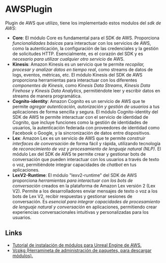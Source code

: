 # AWSPlugin
Plugin de AWS que utilizo, tiene los implementado estos modulos del *sdk de AWS*:
- **Core**: El módulo Core es fundamental para el SDK de AWS. Proporciona *funcionalidades básicas* para interactuar con los servicios de AWS, como la autenticación, la configuración de las credenciales y la gestión de solicitudes HTTP. Esencialmente, es el corazón del SDK y es *necesario para utilizar cualquier otro servicio* de AWS.
- **Kinesis**: Amazon Kinesis es un servicio que te permite *recopilar, procesar y analizar datos en tiempo real*, como streams de datos de logs, eventos, métricas, etc. El módulo Kinesis del SDK de AWS proporciona herramientas para interactuar con los diferentes *componentes de Kinesis*, como *Kinesis Data Streams*, *Kinesis Data Firehose* y *Kinesis Data Analytics*, permitiéndote leer y escribir datos en streams de manera programática.
- **Cognito-identity**: Amazon Cognito es un servicio de AWS que te permite *agregar autenticación, autorización y gestión de usuarios* a tus aplicaciones de forma sencilla y segura. El módulo Cognito-identity del SDK de AWS te permite interactuar con el servicio de identidad de Cognito, que incluye funciones como la gestión de identidades de usuarios, la autenticación federada con proveedores de identidad como Facebook o Google, y la sincronización de datos entre dispositivos.
- **Lex**: Amazon Lex es un servicio de AWS que te permite *construir interfaces de conversación* de forma fácil y rápida, utilizando tecnología de *reconocimiento de voz y procesamiento de lenguaje natural (NLP)*. El módulo Lex del SDK de AWS te permite crear y gestionar bots de conversación que pueden interactuar con los usuarios a través de texto o voz, permitiéndote integrar capacidades de *chatbot* en tus aplicaciones.
- **LexV2-Runtime**: El módulo "lexv2-runtime" del SDK de AWS proporciona *herramientas para interactuar con los bots de conversación* creados en la plataforma de Amazon Lex versión 2 (Lex V2). Permite a los desarrolladores enviar mensajes de texto o voz a los bots de Lex V2, recibir respuestas y gestionar sesiones de conversación. Es *esencial para integrar capacidades de procesamiento de lenguaje natural y conversación* en aplicaciones, permitiendo crear experiencias conversacionales intuitivas y personalizadas para los usuarios.

## Links
- [Tutorial de instalación de módulos para Unreal Engine de AWS.](https://aws.amazon.com/es/blogs/gametech/how-to-integrate-the-aws-c-sdk-with-unreal-engine/)
- [Vcpkg (Herramineta de administración de paquetes, para descargar módulos).](https://github.com/microsoft/vcpkg)
